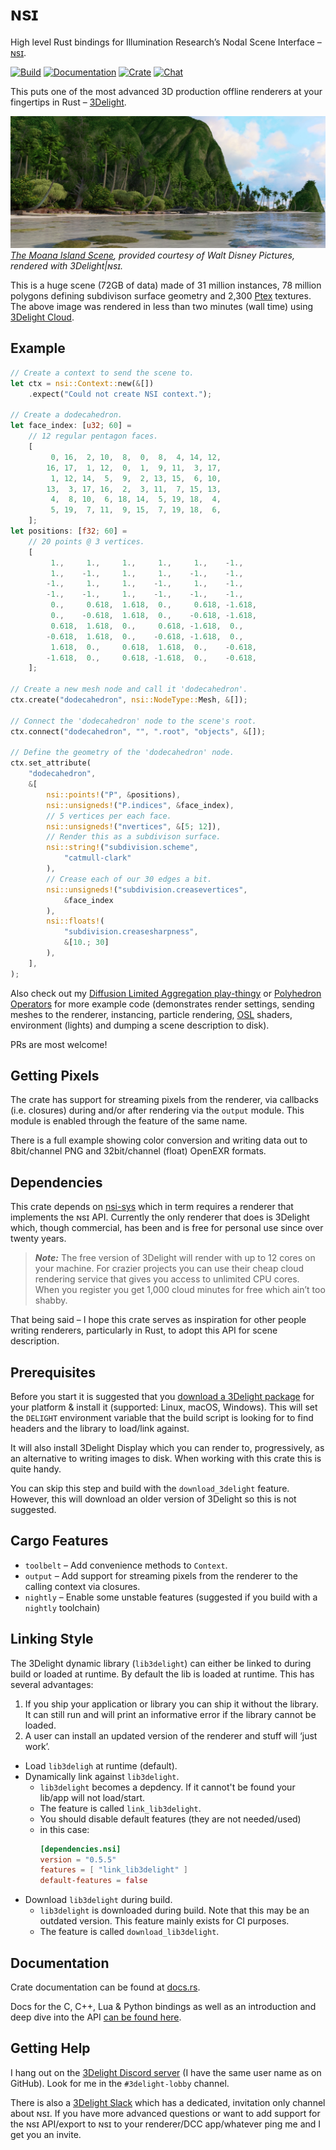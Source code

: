 # ɴsɪ

High level Rust bindings for Illumination Research’s Nodal Scene
Interface – [ɴsɪ](https://nsi.readthedocs.io/).

[![Build](https://github.com/virtualritz/nsi/workflows/Build/badge.svg)](https://github.com/virtualritz/nsi/actions)
[![Documentation](https://docs.rs/nsi/badge.svg)](https://docs.rs/nsi)
[![Crate](https://img.shields.io/crates/v/nsi.svg)](https://crates.io/crates/nsi)
[![Chat](https://badges.gitter.im/n-s-i/community.svg)](https://gitter.im/n-s-i/community)

This puts one of the most advanced 3D production offline renderers at
your fingertips in Rust – [3Delight](https://www.3delight.com/).

![Moana Island, rendered with 3Delight|ɴsɪ](moana_island.jpg)
*[The Moana Island Scene](https://www.technology.disneyanimation.com/islandscene),
provided courtesy of Walt Disney Pictures, rendered with 3Delight|ɴsɪ.*

This is a huge scene (72GB of data) made of 31 million instances,
78 million polygons defining subdivison surface geometry and 2,300
[Ptex](http://ptex.us/) textures. The above image was rendered in less
than two minutes (wall time) using
[3Delight Cloud](https://documentation.3delightcloud.com/display/3DLC/Cloud+Rendering+Speed).

## Example

```rust
// Create a context to send the scene to.
let ctx = nsi::Context::new(&[])
    .expect("Could not create NSI context.");

// Create a dodecahedron.
let face_index: [u32; 60] =
    // 12 regular pentagon faces.
    [
         0, 16,  2, 10,  8,  0,  8,  4, 14, 12,
        16, 17,  1, 12,  0,  1,  9, 11,  3, 17,
         1, 12, 14,  5,  9,  2, 13, 15,  6, 10,
        13,  3, 17, 16,  2,  3, 11,  7, 15, 13,
         4,  8, 10,  6, 18, 14,  5, 19, 18,  4,
         5, 19,  7, 11,  9, 15,  7, 19, 18,  6,
    ];
let positions: [f32; 60] =
    // 20 points @ 3 vertices.
    [
         1.,     1.,     1.,     1.,     1.,    -1.,
         1.,    -1.,     1.,     1.,    -1.,    -1.,
        -1.,     1.,     1.,    -1.,     1.,    -1.,
        -1.,    -1.,     1.,    -1.,    -1.,    -1.,
         0.,     0.618,  1.618,  0.,     0.618, -1.618,
         0.,    -0.618,  1.618,  0.,    -0.618, -1.618,
         0.618,  1.618,  0.,     0.618, -1.618,  0.,
        -0.618,  1.618,  0.,    -0.618, -1.618,  0.,
         1.618,  0.,     0.618,  1.618,  0.,    -0.618,
        -1.618,  0.,     0.618, -1.618,  0.,    -0.618,
    ];

// Create a new mesh node and call it 'dodecahedron'.
ctx.create("dodecahedron", nsi::NodeType::Mesh, &[]);

// Connect the 'dodecahedron' node to the scene's root.
ctx.connect("dodecahedron", "", ".root", "objects", &[]);

// Define the geometry of the 'dodecahedron' node.
ctx.set_attribute(
    "dodecahedron",
    &[
        nsi::points!("P", &positions),
        nsi::unsigneds!("P.indices", &face_index),
        // 5 vertices per each face.
        nsi::unsigneds!("nvertices", &[5; 12]),
        // Render this as a subdivison surface.
        nsi::string!("subdivision.scheme",
            "catmull-clark"
        ),
        // Crease each of our 30 edges a bit.
        nsi::unsigneds!("subdivision.creasevertices",
            &face_index
        ),
        nsi::floats!(
            "subdivision.creasesharpness",
            &[10.; 30]
        ),
    ],
);
```
Also check out my
[Diffusion Limited Aggregation play-thingy](https://github.com/virtualritz/rust-diffusion-limited-aggregation)
or
[Polyhedron Operators](https://github.com/virtualritz/polyhedron-operators)
for more example code (demonstrates render settings, sending meshes
to the renderer, instancing, particle rendering, [OSL](https://github.com/imageworks/OpenShadingLanguage)
shaders, environment (lights) and dumping a scene description to disk).

PRs are most welcome!

## Getting Pixels

The crate has support for streaming pixels from the renderer, via
callbacks (i.e. closures) during and/or after rendering via the
`output` module. This module is enabled through the feature of the
same name.

There is a full example showing color conversion and writing data
out to 8bit/channel PNG and 32bit/channel (float) OpenEXR formats.

## Dependencies

This crate depends on [nsi-sys](https://github.com/virtualritz/nsi-sys)
which in term requires a renderer that implements the ɴsɪ API.
Currently the only renderer that does is 3Delight which, though
commercial, has been and is free for personal use since over twenty
years.

> **_Note:_** The free version of 3Delight will render with up to 12
cores on your machine. For crazier projects you can use their cheap
cloud rendering service that gives you access to unlimited CPU cores.
When you register you get 1,000 cloud minutes for free which ain’t too
shabby.

That being said – I hope this crate serves as inspiration for other
people writing renderers, particularly in Rust, to adopt this API for
scene description.

## Prerequisites

Before you start it is suggested that you [download a 3Delight
package](https://www.3delight.com/download) for your platform & install
it (supported: Linux, macOS, Windows). This will set the `DELIGHT`
environment variable that the build script is looking for to find
headers and the library to load/link against.

It will also install 3Delight Display which you can render to,
progressively, as an alternative to writing images to disk. When working
with this crate this is quite handy.

You can skip this step and build with the `download_3delight` feature.
However, this will download an older version of 3Delight so this is
not suggested.

## Cargo Features
* `toolbelt` – Add convenience methods to `Context`.
* `output` – Add support for streaming pixels from the renderer
    to the calling context via closures.
* `nightly` – Enable some unstable features (suggested if you
    build with a `nightly` toolchain)

## Linking Style

The 3Delight dynamic library (`lib3delight`) can either be linked to
during build or loaded at runtime.
By default the lib is loaded at runtime. This has several
advantages:
1. If you ship your application or library you can ship it without
   the library. It can still run and will print an informative error
   if the library cannot be loaded.
2. A user can install an updated version of the renderer and stuff
   will ‘just work’.

* Load `lib3deligh` at runtime (default).
* Dynamically link against `lib3delight`.
  * `lib3delight` becomes a depdency. If it cannot't be found your
    lib/app will not load/start.
  * The feature is called `link_lib3delight`.
  * You should disable default features (they are not needed/used)
  * in this case:
    ```toml
    [dependencies.nsi]
    version = "0.5.5"
    features = [ "link_lib3delight" ]
    default-features = false
    ```
* Download `lib3delight` during build.
  * `lib3delight` is downloaded during build. Note that this may be
    an outdated version. This feature mainly exists for CI purposes.
  * The feature is called `download_lib3delight`.

## Documentation

Crate documentation can be found at [docs.rs](https://docs.rs/nsi/).

Docs for the C, C++, Lua & Python bindings as well as an introduction
and deep dive into the API [can be found here](https://nsi.readthedocs.io/).

## Getting Help

I hang out on the [3Delight Discord server](https://discord.gg/MGtJx4q)
(I have the same user name as on GitHub). Look for me in the
`#3delight-lobby` channel.

There is also a [3Delight Slack](https://join.slack.com/t/3delight/shared_invite/zt-eipakj10-lK84ZzUzWgDw0qJ3Z3KuOg)
which has a dedicated, invitation only channel about ɴsɪ. If you have
more advanced questions or want to add support for the ɴsɪ API/export to
ɴsɪ to your renderer/DCC app/whatever ping me and I get you an invite.
